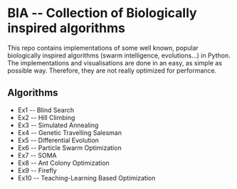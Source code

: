 # BIA -- Collection of Biologically inspired algorithms
This repo contains implementations of some well known, popular biologically inspired algorithms
(swarm intelligence, evolutions...) in Python. The implementations and visualisations are done in an easy, as simple as possible way.
Therefore, they are not really optimized for performance. 

## Algorithms
- Ex1 -- Blind Search
- Ex2 -- Hill Climbing
- Ex3 -- Simulated Annealing
- Ex4 -- Genetic Travelling Salesman
- Ex5 -- Differential Evolution
- Ex6 -- Particle Swarm Optimization
- Ex7 -- SOMA
- Ex8 -- Ant Colony Optimization
- Ex9 -- Firefly
- Ex10 -- Teaching-Learning Based Optimization